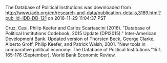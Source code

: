 The Database of Political Institutions was downloaded from
http://www.iadb.org/en/research-and-data/publication-details,3169.html?pub_id=IDB-DB-121
on 2016-11-29 11:04:37 PST

Cruz, Cesi, Philip Keefer and Carlos Scartascini (2016). "Database of Political
Institutions Codebook, 2015 Update (DPI2015)." Inter-American Development Bank.
Updated version of Thorsten Beck, George Clarke, Alberto Groff, Philip Keefer,
and Patrick Walsh, 2001. "New tools in comparative political economy: The Database
of Political Institutions."15:1, 165-176 (September), World Bank Economic Review.